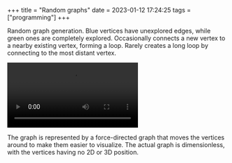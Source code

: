 +++
title = "Random graphs"
date = 2023-01-12 17:24:25
tags = ["programming"]
+++

Random graph generation. Blue vertices have unexplored edges, while green ones
are completely explored. Occasionally connects a new vertex to a nearby existing
vertex, forming a loop. Rarely creates a long loop by connecting to the most
distant vertex.

![](00.mp4)

The graph is represented by a force-directed graph that moves the vertices
around to make them easier to visualize. The actual graph is dimensionless, with
the vertices having no 2D or 3D position.
